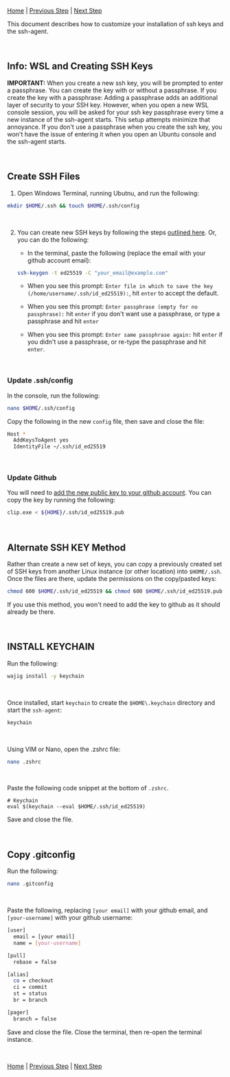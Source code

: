 [Home](README.md) | [Previous Step](customize-ubuntu.md) | [Next Step](https://github.com/scott-knight/linux-on-windows-11/blob/main/setup-rbenv-nvm.md)

This document describes how to customize your installation of ssh keys and the ssh-agent.

<br>

## Info: WSL and Creating SSH Keys

**IMPORTANT:** When you create a new ssh key, you will be prompted to enter a passphrase. You can create the key with or without a passphrase. If you create the key with a passphrase: Adding a passphrase adds an additional layer of security to your SSH key. However, when you open a new WSL console session, you will be asked for your ssh key passphrase every time a new instance of the ssh-agent starts. This setup attempts minimize that annoyance. If you don't use a passphrase when you create the ssh key, you won't have the issue of entering it when you open an Ubuntu console and the ssh-agent starts. 

<br/>

## Create SSH Files

1. Open Windows Terminal, running Ubutnu, and run the following:

```sh
mkdir $HOME/.ssh && touch $HOME/.ssh/config
```

<br>

2. You can create new SSH keys by following the steps [outlined here](https://docs.github.com/en/authentication/connecting-to-github-with-ssh/generating-a-new-ssh-key-and-adding-it-to-the-ssh-agent#generating-a-new-ssh-key). Or, you can do the following:

    * In the terminal, paste the following (replace the email with your github account email):

    ```zsh
    ssh-keygen -t ed25519 -C "your_email@example.com"
    ```

    * When you see this prompt: `Enter file in which to save the key (/home/username/.ssh/id_ed25519):`, hit `enter` to accept the default.
 
    * When you see this prompt: `Enter passphrase (empty for no passphrase):` hit `enter` if you don't want use a passphrase, or type a passphrase and hit `enter`

    * When you see this prompt: `Enter same passphrase again:` hit `enter` if you didn't use a passphrase, or re-type the passphrase and hit `enter`.

<br>

### Update .ssh/config

In the console, run the following:

```zsh
nano $HOME/.ssh/config
```

Copy the following in the new `config` file, then save and close the file:

```sh
Host *
  AddKeysToAgent yes
  IdentityFile ~/.ssh/id_ed25519
```

<br>


### Update Github

You will need to [add the new public key to your github account](https://docs.github.com/en/authentication/connecting-to-github-with-ssh/adding-a-new-ssh-key-to-your-github-account#adding-a-new-ssh-key-to-your-account). You can copy the key by running the following:

```sh
clip.exe < ${HOME}/.ssh/id_ed25519.pub
```

<br/>

## Alternate SSH KEY Method

Rather than create a new set of keys, you can copy a previously created set of SSH keys from another Linux instance (or other location) into `$HOME/.ssh`. Once the files are there, update the permissions on the copy/pasted keys:

 ```sh
chmod 600 $HOME/.ssh/id_ed25519 && chmod 600 $HOME/.ssh/id_ed25519.pub
```

If you use this method, you won't need to add the key to github as it should already be there. 

<br/>

## INSTALL KEYCHAIN

Run the following:

```sh
wajig install -y keychain
```

<br/>

Once installed, start `keychain` to create the `$HOME\.keychain` directory and start the `ssh-agent`:

```sh
keychain
```

<br/>

Using VIM or Nano, open the .zshrc file:

```zsh
nano .zshrc
```

<br/>

Paste the following code snippet at the bottom of `.zshrc`.

```
# Keychain
eval $(keychain --eval $HOME/.ssh/id_ed25519)
```

Save and close the file.

<br/>

## Copy .gitconfig

Run the following:

```zsh
nano .gitconfig
```

<br>

Paste the following, replacing `[your email]` with your github email, and `[your-username]` with your github username:


```sh
[user]
  email = [your email]
  name = [your-username]

[pull]
  rebase = false

[alias]
  co = checkout
  ci = commit
  st = status
  br = branch

[pager]
  branch = false
```

Save and close the file. Close the terminal, then re-open the terminal instance.

<br>

[Home](README.md) | [Previous Step](customize-ubuntu.md) | [Next Step](https://github.com/scott-knight/linux-on-windows-11/blob/main/setup-rbenv-nvm.md)
